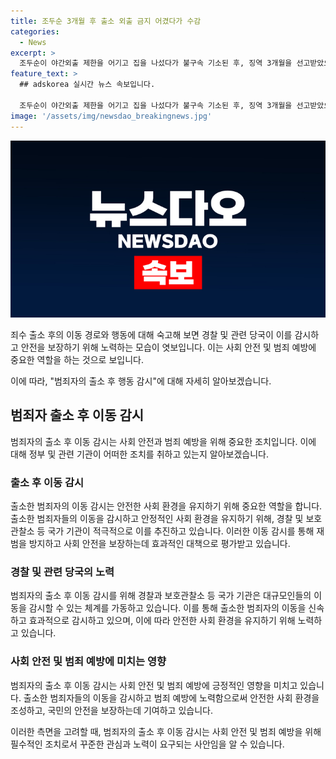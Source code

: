 ```yaml
---
title: 조두순 3개월 후 출소 외출 금지 어겼다가 수감
categories:
  - News
excerpt: >
  조두순이 야간외출 제한을 어기고 집을 나섰다가 불구속 기소된 후, 징역 3개월을 선고받았으나 만기 출소했다. 출소 후 주거지로 돌아간 그는 곧바로 경찰 감시초소가 재개되었고, 안산경찰서가 야간 외출을 감시하고 있다. 야간 외출 금지 명령 위반으로 불구속 기소된 조두순은 조건을 어겼다는 이유로 집을 나섰다고 밝혀졌다.
feature_text: >
  ## adskorea 실시간 뉴스 속보입니다.

  조두순이 야간외출 제한을 어기고 집을 나섰다가 불구속 기소된 후, 징역 3개월을 선고받았으나 만기 출소했다. 출소 후 주거지로 돌아간 그는 곧바로 경찰 감시초소가 재개되었고, 안산경찰서가 야간 외출을 감시하고 있다. 야간 외출 금지 명령 위반으로 불구속 기소된 조두순은 조건을 어겼다는 이유로 집을 나섰다고 밝혀졌다.
image: '/assets/img/newsdao_breakingnews.jpg'
---
```


<p><img src="/assets/img/newsdao_breakingnews.jpg" alt="adskorea 속보" /></p>

<p>죄수 출소 후의 이동 경로와 행동에 대해 숙고해 보면 경찰 및 관련 당국이 이를 감시하고 안전을 보장하기 위해 노력하는 모습이 엿보입니다. 이는 사회 안전 및 범죄 예방에 중요한 역할을 하는 것으로 보입니다.</p>

<p>이에 따라, "범죄자의 출소 후 행동 감시"에 대해 자세히 알아보겠습니다. </p>

<h2 data-ke-size="size26">범죄자 출소 후 이동 감시</h2>

<p data-ke-size="size16">범죄자의 출소 후 이동 감시는 사회 안전과 범죄 예방을 위해 중요한 조치입니다. 이에 대해 정부 및 관련 기관이 어떠한 조치를 취하고 있는지 알아보겠습니다.</p>

<h3>출소 후 이동 감시</h3>

<p data-ke-size="size16">출소한 범죄자의 이동 감시는 안전한 사회 환경을 유지하기 위해 중요한 역할을 합니다. 출소한 범죄자들의 이동을 감시하고 안정적인 사회 환경을 유지하기 위해, 경찰 및 보호관찰소 등 국가 기관이 적극적으로 이를 추진하고 있습니다. 이러한 이동 감시를 통해 재범을 방지하고 사회 안전을 보장하는데 효과적인 대책으로 평가받고 있습니다.</p>

<h3>경찰 및 관련 당국의 노력</h3>

<p data-ke-size="size16">범죄자의 출소 후 이동 감시를 위해 경찰과 보호관찰소 등 국가 기관은 대규모인들의 이동을 감시할 수 있는 체계를 가동하고 있습니다. 이를 통해 출소한 범죄자의 이동을 신속하고 효과적으로 감시하고 있으며, 이에 따라 안전한 사회 환경을 유지하기 위해 노력하고 있습니다.</p>

<h3>사회 안전 및 범죄 예방에 미치는 영향</h3>

<p data-ke-size="size16">범죄자의 출소 후 이동 감시는 사회 안전 및 범죄 예방에 긍정적인 영향을 미치고 있습니다. 출소한 범죄자들의 이동을 감시하고 범죄 예방에 노력함으로써 안전한 사회 환경을 조성하고, 국민의 안전을 보장하는데 기여하고 있습니다.</p>

<p>이러한 측면을 고려할 때, 범죄자의 출소 후 이동 감시는 사회 안전 및 범죄 예방을 위해 필수적인 조치로서 꾸준한 관심과 노력이 요구되는 사안임을 알 수 있습니다.</p>

